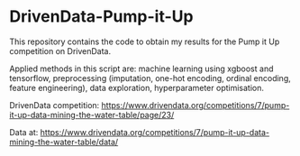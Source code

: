 # DrivenData-Pump-it-Up

This repository contains the code to obtain my results for the Pump it Up competition on DrivenData.

Applied methods in this script are: machine learning using xgboost and tensorflow, preprocessing (imputation, one-hot encoding, ordinal encoding, feature engineering), data exploration, hyperparameter optimisation.


DrivenData competition: https://www.drivendata.org/competitions/7/pump-it-up-data-mining-the-water-table/page/23/

Data at: https://www.drivendata.org/competitions/7/pump-it-up-data-mining-the-water-table/data/
